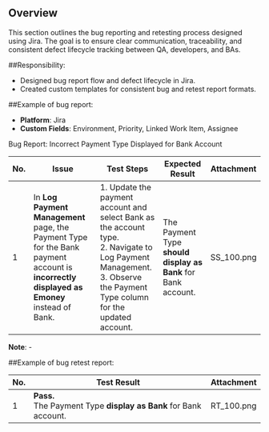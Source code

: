 ## Overview

This section outlines the bug reporting and retesting process designed using Jira. The goal is to ensure clear communication, traceability, and consistent defect lifecycle tracking between QA, developers, and BAs.

##Responsibility:
- Designed bug report flow and defect lifecycle in Jira.
- Created custom templates for consistent bug and retest report formats.

##Example of bug report:

- **Platform**: Jira
- **Custom Fields**: Environment, Priority, Linked Work Item, Assignee

Bug Report: Incorrect Payment Type Displayed for Bank Account

| No. | Issue | Test Steps | Expected Result | Attachment |
|-----|-------|------------|-----------------|------------|
| 1   | In **Log Payment Management** page, the Payment Type for the Bank payment account is **incorrectly displayed as Emoney** instead of Bank. | 1. Update the payment account and select Bank as the account type. <br> 2. Navigate to Log Payment Management. <br> 3. Observe the Payment Type column for the updated account. | The Payment Type **should display as Bank** for Bank account. | SS_100.png|

**Note**: -

##Example of bug retest report:

| No. | Test Result | Attachment |
|-----|-------|------------|
| 1   | **Pass.** <br> The Payment Type **display as Bank** for Bank account.| RT_100.png|


